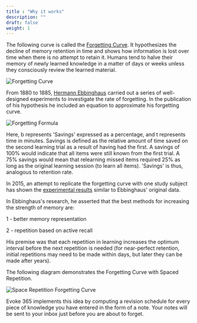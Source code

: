 ```yaml
---
title : "Why it works"
description: ""
draft: false
weight: 1
---
```


The following curve is called the [Forgetting Curve](https://uwaterloo.ca/campus-wellness/curve-forgetting). It hypothesizes the decline of memory retention in time and shows how information is lost over time when there is no attempt to retain it. Humans tend to halve their memory of newly learned knowledge in a matter of days or weeks unless they consciously review the learned material.

![Forgetting Curve](./images/Ebbinghaus_Forgetting_Curve.jpg)

From 1880 to 1885, [Hermann Ebbinghaus](https://en.wikipedia.org/wiki/Hermann_Ebbinghaus) carried out a series of well-designed experiments to investigate the rate of forgetting. In the publication of his hypothesis he included an equation to approximate his forgetting curve.

![Forgetting Formula](./images/Formula_Forgetting.png)

Here, b represents 'Savings' expressed as a percentage, and t represents time in minutes. Savings is defined as the relative amount of time saved on the second learning trial as a result of having had the first. A savings of 100% would indicate that all items were still known from the first trial. A 75% savings would mean that relearning missed items required 25% as long as the original learning session (to learn all items). 'Savings' is thus, analogous to retention rate.

In 2015, an attempt to replicate the forgetting curve with one study subject has shown the [experimental results](https://www.ncbi.nlm.nih.gov/pmc/articles/PMC4492928/) similar to Ebbinghaus' original data.

In Ebbinghaus's research, he asserted that the best methods for increasing the strength of memory are:

1 - better memory representation

2 - repetition based on active recall

His premise was that each repetition in learning increases the optimum interval before the next repetition is needed (for near-perfect retention, initial repetitions may need to be made within days, but later they can be made after years). 

The following diagram demonstrates the Forgetting Curve with Spaced Repetition.

![Space Repetition Forgetting Curve](./images/Space_Repetition_Forgetting_Curve.png)

Evoke 365 implements this idea by computing a revision schedule for every piece of knowledge you have entered in the form of a note. Your notes will be sent to your inbox just before you are about to forget.